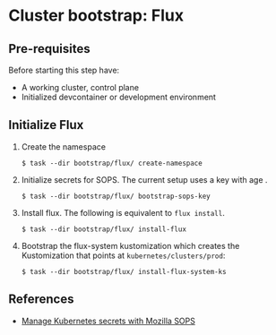 # Cluster bootstrap: Flux

## Pre-requisites

Before starting this step have:

- A working cluster, control plane
- Initialized devcontainer or development environment

## Initialize Flux

1. Create the namespace

    ```
    $ task --dir bootstrap/flux/ create-namespace
    ```

1. Initialize secrets for SOPS. The current setup uses a key with age .
    ```
    $ task --dir bootstrap/flux/ bootstrap-sops-key
    ```

1. Install flux. The following is equivalent to `flux install`.
    ```
    $ task --dir bootstrap/flux/ install-flux
    ```
1. Bootstrap the flux-system kustomization which creates the Kustomization that points at `kubernetes/clusters/prod`:
    ```
    $ task --dir bootstrap/flux/ install-flux-system-ks
    ```


## References

- [Manage Kubernetes secrets with Mozilla SOPS](https://fluxcd.io/flux/guides/mozilla-sops/)

